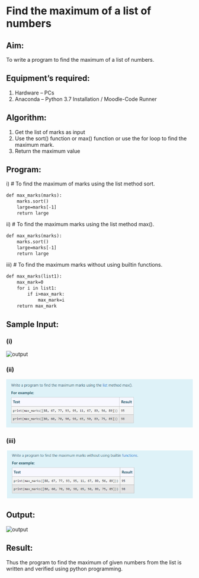 # Find the maximum of a list of numbers
## Aim:
To write a program to find the maximum of a list of numbers.
## Equipment’s required:
1.	Hardware – PCs
2.	Anaconda – Python 3.7 Installation / Moodle-Code Runner
## Algorithm:
1.	Get the list of marks as input
2.	Use the sort() function or max() function or use the for loop to find the maximum mark.
3.	Return the maximum value
## Program:

i)	# To find the maximum of marks using the list method sort.
```
def max_marks(marks):
    marks.sort()
    large=marks[-1]
    return large
```

ii)	# To find the maximum marks using the list method max().
```
def max_marks(marks):
    marks.sort()
    large=marks[-1]
    return large
```

iii) # To find the maximum marks without using builtin functions.
```
def max_marks(list1):
    max_mark=0
    for i in list1:
        if i>max_mark:
            max_mark=i
    return max_mark
```
## Sample Input:
### (i) 
![output](./img/max_marks1.jpg) 

### (ii) 
![output](mark2.png) 

### (iii) 
![output](mark3.png) 


## Output:

![output](./img/max_marks2.jpg) 

## Result:
Thus the program to find the maximum of given numbers from the list is written and verified using python programming.
